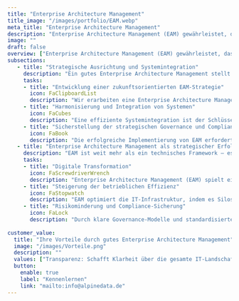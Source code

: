 ```yaml
---
title: "Enterprise Architecture Management"
title_image: "/images/portfolio/EAM.webp"
meta_title: "Enterprise Architecture Management"
description: "Enterprise Architecture Management (EAM) gewährleistet, dass Ihre IT-Systeme effizient zusammenarbeiten, flexibel bleiben und langfristig den Unternehmenszielen dienen. EAM unterstützt den kontinuierlichen Abgleich von Technologie und Geschäftsstrategie, um sicherzustellen, dass Ihre IT-Infrastruktur anpassungsfähig und zukunftssicher ist."
image: ""
draft: false
overview: ["Enterprise Architecture Management (EAM) gewährleistet, dass Ihre IT-Systeme effizient zusammenarbeiten, flexibel bleiben und langfristig den Unternehmenszielen dienen. EAM unterstützt den kontinuierlichen Abgleich von Technologie und Geschäftsstrategie, um sicherzustellen, dass Ihre IT-Infrastruktur anpassungsfähig und zukunftssicher ist.", "Ein gut umgesetztes EAM stellt sicher, dass Ihre IT-Governance optimal funktioniert, indem klare Richtlinien für die Systemintegration und Technologieeinsätze entwickelt werden. Es reduziert Redundanzen, erhöht die Effizienz und schafft eine solide Grundlage, auf der neue Systeme und Technologien nahtlos integriert werden können.", "EAM hilft, Kosten durch die Konsolidierung von Systemen und die gezielte Nutzung von IT-Ressourcen zu senken. Durch eine systematische Analyse der bestehenden IT-Infrastruktur werden ungenutzte Potenziale identifiziert und Prozesse optimiert, was langfristig zu niedrigeren Betriebskosten führt und die Effizienz der gesamten IT-Landschaft erhöht."]
subsections: 
   - title: "Strategische Ausrichtung und Systemintegration​"
     description: "Ein gutes Enterprise Architecture Management stellt sicher, dass die IT-Strategie des Unternehmens eng mit den Geschäftszielen und -bedürfnissen verknüpft ist. Durch eine sorgfältige Planung der IT-Systeme und der Anwendungslandschaft sorgt EAM dafür, dass neue Technologien und Tools reibungslos in bestehende Systeme integriert werden können. Das reduziert Fragmentierung und verhindert, dass Silos entstehen, die den Informationsfluss behindern.​"
     tasks: 
     - title: "Entwicklung einer zukunftsorientierten EAM-Strategie​​"
       icon: FaClipboardList
       description: "Wir erarbeiten eine Enterprise Architecture Management-Strategie, die eng mit den langfristigen Zielen Ihres Unternehmens verknüpft ist. Diese strategische Ausrichtung stellt sicher, dass Ihre IT-Systeme nicht nur aktuelle Geschäftsanforderungen unterstützen, sondern auch flexibel genug sind, um zukünftige technologische und marktbezogene Veränderungen zu bewältigen. Dadurch schaffen Sie eine IT-Infrastruktur, die skalierbar, nachhaltig und auf Innovationspotenziale ausgelegt ist." 
     - title: "Harmonisierung und Integration von Systemen​"
       icon: FaCubes
       description: "Eine effiziente Systemintegration ist der Schlüssel, um Ihre bestehende IT-Landschaft optimal zu nutzen. Wir identifizieren überlappende Systeme, eliminieren Redundanzen und integrieren neue Technologien nahtlos in Ihre Infrastruktur. Diese Harmonisierung sorgt für eine erhöhte Effizienz, weniger Komplexität und eine reibungslose Zusammenarbeit zwischen verschiedenen Geschäftseinheiten und IT-Systemen, was wiederum die Gesamtleistung Ihres Unternehmens steigert."  
     - title: "Sicherstellung der strategischen Governance und Compliance​"
       icon: FaBook
       description: "Die erfolgreiche Implementierung von EAM erfordert eine enge Überwachung und Steuerung durch klare Governance-Modelle. Wir helfen Ihnen dabei, Richtlinien, Standards und Kontrollmechanismen zu definieren, die sicherstellen, dass alle IT-Entscheidungen mit der übergeordneten Geschäftsstrategie und regulatorischen Anforderungen im Einklang stehen. Dies reduziert Risiken, stellt Compliance sicher und ermöglicht eine konsistente Architektur, die das Unternehmen langfristig stabil und agil hält."  
   - title: "Enterprise Architecture Management als strategischer Erfolgsfaktor​"
     description: "EAM ist weit mehr als ein technisches Framework – es ist ein entscheidender Hebel, um die digitale Transformation erfolgreich zu meistern. Eine gut strukturierte IT-Architektur ermöglicht es Unternehmen, flexibel auf neue Herausforderungen zu reagieren, innovative Technologien schnell zu integrieren und langfristig Wettbewerbsvorteile zu sichern. Indem Sie EAM in Ihre Unternehmensstrategie einbetten, schaffen Sie die Grundlage für eine agile und zukunftssichere Organisation."
     tasks: 
     - title: "Digitale Transformation"
       icon: FaScrewdriverWrench
       description: "Enterprise Architecture Management (EAM) spielt eine zentrale Rolle bei der erfolgreichen Umsetzung der digitalen Transformation. Durch die gezielte Ausrichtung der IT-Landschaft auf die Unternehmensstrategie ermöglicht EAM, dass neue Technologien und digitale Innovationen effizient eingeführt werden. Dies stärkt die Wettbewerbsfähigkeit, indem Unternehmen schneller auf technologische Veränderungen reagieren und innovative Lösungen schneller auf den Markt bringen können.​"
     - title: "Steigerung der betrieblichen Effizienz"
       icon: FaStopwatch
       description: "EAM optimiert die IT-Infrastruktur, indem es Silos aufbricht und eine einheitliche Architektur schafft. Dies reduziert redundante Systeme und Prozesse, was zu Kosteneinsparungen und einer besseren Nutzung der vorhandenen Ressourcen führt. Eine gut implementierte Architektur steigert die betriebliche Effizienz, indem sie automatisierte Workflows, integrierte Datenflüsse und eine optimierte Nutzung von IT-Ressourcen sicherstellt." 
     - title: "Risikominderung und Compliance-Sicherung"
       icon: FaLock
       description: "Durch klare Governance-Modelle und standardisierte Prozesse bietet EAM einen strukturierten Ansatz zur Minimierung von Geschäftsrisiken. Es stellt sicher, dass IT-Systeme und Prozesse den regulatorischen Anforderungen entsprechen und Sicherheitslücken frühzeitig identifiziert werden. Diese proaktive Herangehensweise schützt das Unternehmen vor rechtlichen Risiken und IT-Ausfällen, während gleichzeitig die Stabilität und Agilität der IT-Landschaft gewahrt bleibt." 
     
customer_value:
  title: "Ihre Vorteile durch gutes Enterprise Architecture Management"
  image: "/images/Vorteile.png"
  description: ""
  values: ["Transparenz: Schafft Klarheit über die gesamte IT-Landschaft und ihre Beziehungen.", "Bessere Zusammenarbeit: Fördert die Integration von IT und Fachbereichen, um Geschäftsanforderungen effizienter zu erfüllen.", "Nachhaltige IT-Strategie: Stellt sicher, dass die technologische Entwicklung mit den langfristigen Geschäftszielen im Einklang steht.", "Kosteneffizienz: Reduziert redundante Systeme und optimiert IT-Ressourcen."]  
  button:
    enable: true
    label: "Kennenlernen"
    link: "mailto:info@alpinedata.de"  
---
```

